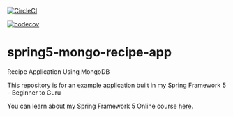 
[![CircleCI](https://circleci.com/gh/johnfkraus/spring5-mongo-recipe-app.svg?style=svg&circle-token=537854b5b84dd23886a6ce2198ad8c798ba1ca2b)](https://circleci.com/gh/johnfkraus/spring5-mongo-recipe-app)

[![codecov](https://codecov.io/gh/johnfkraus/spring5-mongo-recipe-app/branch/master/graph/badge.svg)](https://codecov.io/gh/johnfkraus/spring5-mongo-recipe-app)

# spring5-mongo-recipe-app
Recipe Application Using MongoDB

This repository is for an example application built in my Spring Framework 5 - Beginner to Guru

You can learn about my Spring Framework 5 Online course [here.](http://courses.springframework.guru/p/spring-framework-5-begginer-to-guru/?product_id=363173)
